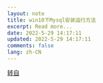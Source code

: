 ```yaml
---
layout: note
title: win10下Mysql安装运行方法
excerpt: Read more...
date: 2022-5-29 14:17:11
updated: 2022-5-29 14:17:11
comments: false
lang: zh-CN
---
```


[转自](https://www.cnblogs.com/imzhizi/p/win10_mysql_zip_install_guide.html)
  